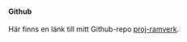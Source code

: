 #### Github

Här finns en länk till mitt Github-repo [proj-ramverk](https://github.com/Fredde0223/proj-ramverk).
